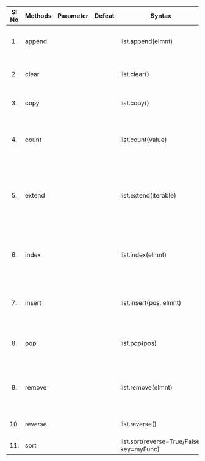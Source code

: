 | Sl No | Methods | Parameter | Defeat | Syntax                                    | Description                                                                  |
| :---: | ------- | :-------: | :----: | ----------------------------------------- | ---------------------------------------------------------------------------- |
|  1.   | append  |           |        | list.append(elmnt)                        | Adds an element at the end of the list                                       |
|  2.   | clear   |           |        | list.clear()                              | Removes all the elements from the list                                       |
|  3.   | copy    |           |        | list.copy()                               | Returns a copy of the list                                                   |
|  4.   | count   |           |        | list.count(value)                         | Returns the number of elements with the specified value                      |
|  5.   | extend  |           |        | list.extend(iterable)                     | Add the elements of a list (or any iterable), to the end of the current list |
|  6.   | index   |           |        | list.index(elmnt)                         | Returns the index of the first element with the specified value              |
|  7.   | insert  |           |        | list.insert(pos, elmnt)                   | Adds an element at the specified position                                    |
|  8.   | pop     |           |        | list.pop(pos)                             | Removes the element at the specified position                                |
|  9.   | remove  |           |        | list.remove(elmnt)                        | Removes the first item with the specified value                              |
|  10.  | reverse |           |        | list.reverse()                            | Reverses the order of the list                                               |
|  11.  | sort    |           |        | list.sort(reverse=True/False, key=myFunc) | Sorts the list                                                               |